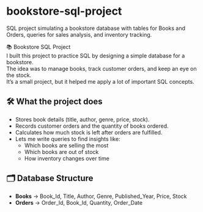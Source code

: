 # bookstore-sql-project
SQL project simulating a bookstore database with tables for Books and Orders, queries for sales analysis, and inventory tracking.



 📚 Bookstore SQL Project  
I built this project to practice SQL by designing a simple database for a bookstore.  
The idea was to manage books, track customer orders, and keep an eye on the stock.  
It’s a small project, but it helped me apply a lot of important SQL concepts.  

## 🛠 What the project does
- Stores book details (title, author, genre, price, stock).  
- Records customer orders and the quantity of books ordered.  
- Calculates how much stock is left after orders are fulfilled.  
- Lets me write queries to find insights like:
  - Which books are selling the most  
  - Which books are out of stock  
  - How inventory changes over time  


## 🗂 Database Structure
- **Books** → Book_Id, Title, Author, Genre, Published_Year, Price, Stock  
- **Orders** → Order_Id, Book_Id, Quantity, Order_Date 
